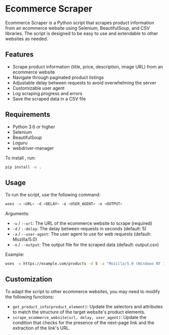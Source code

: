 # Ecommerce Scraper

Ecommerce Scraper is a Python script that scrapes product information from an ecommerce website using Selenium, BeautifulSoup, and CSV libraries. The script is designed to be easy to use and extendable to other websites as needed.

## Features

- Scrape product information (title, price, description, image URL) from an ecommerce website
- Navigate through paginated product listings
- Adjustable delay between requests to avoid overwhelming the server
- Customizable user agent
- Log scraping progress and errors
- Save the scraped data in a CSV file

## Requirements

- Python 3.6 or higher
- Selenium
- BeautifulSoup
- Loguru
- webdriver-manager

To install , run:

```bash
pip install -e .
```

## Usage

To run the script, use the following command:

```bash
wses -u <URL> -d <DELAY> -a <USER_AGENT> -o <OUTPUT>
```

Arguments:

- `-u` / `--url`: The URL of the ecommerce website to scrape (required)
- `-d` / `--delay`: The delay between requests in seconds (default: 5)
- `-a` / `--user-agent`: The user agent to use for web requests (default: Mozilla/5.0)
- `-o` / `--output`: The output file for the scraped data (default: output.csv)

Example:

```bash
wses -u https://example.com/products -d 5 -a "Mozilla/5.0 (Windows NT 10.0; Win64; x64) AppleWebKit/537.36" -o output.csv
```

## Customization

To adapt the script to other ecommerce websites, you may need to modify the following functions:

- `get_product_info(product_element)`: Update the selectors and attributes to match the structure of the target website's product elements.
- `scrape_ecommerce_website(url, delay, user_agent)`: Update the condition that checks for the presence of the next-page link and the extraction of the link's URL.
